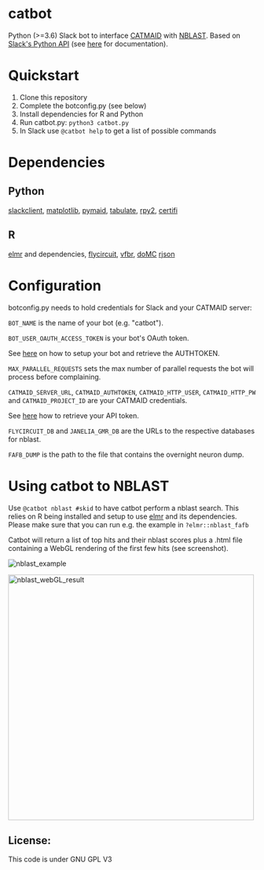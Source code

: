 # catbot
Python (>=3.6) Slack bot to interface [CATMAID](https://github.com/catmaid/CATMAID)
with [NBLAST](https://github.com/jefferislab/nat.nblast). Based on
[Slack's Python API](https://github.com/slackapi/python-slackclient) (see [here](https://slackapi.github.io/python-slackclient/) for documentation).

# Quickstart
1. Clone this repository
2. Complete the botconfig.py (see below)
3. Install dependencies for R and Python
4. Run catbot.py: `python3 catbot.py`
5. In Slack use `@catbot help` to get a list of possible commands

# Dependencies
## Python
[slackclient](https://github.com/slackapi/python-slackclient),
[matplotlib](http://matplotlib.org/),
[pymaid](https://github.com/schlegelp/pymaid),
[tabulate](https://github.com/gregbanks/python-tabulate),
[rpy2](https://rpy2.readthedocs.io/en/version_2.8.x/),
[certifi](https://pypi.org/project/certifi/)

## R
[elmr](https://github.com/jefferis/elmr) and dependencies,
[flycircuit](https://github.com/jefferis/flycircuit),
[vfbr](https://github.com/jefferis/vfbr),
[doMC](https://cran.r-project.org/web/packages/doMC/index.html)
[rjson](https://cran.r-project.org/web/packages/rjson/index.html)

# Configuration
botconfig.py needs to hold credentials for Slack and your CATMAID server:

`BOT_NAME` is the name of your bot (e.g. "catbot").

`BOT_USER_OAUTH_ACCESS_TOKEN` is your bot's OAuth token.

See [here](https://api.slack.com/bot-users) on how to setup your bot and retrieve the AUTHTOKEN.

`MAX_PARALLEL_REQUESTS` sets the max number of parallel requests the bot will process before complaining.

`CATMAID_SERVER_URL`, `CATMAID_AUTHTOKEN`, `CATMAID_HTTP_USER`, `CATMAID_HTTP_PW` and `CATMAID_PROJECT_ID` are your CATMAID credentials.

See [here](https://catmaid.readthedocs.io/en/stable/api.html#api-token) how to retrieve your API token.

`FLYCIRCUIT_DB` and `JANELIA_GMR_DB` are the URLs to the respective databases for nblast.

`FAFB_DUMP` is the path to the file that contains the overnight neuron dump.

# Using catbot to NBLAST
Use `@catbot nblast #skid` to have catbot perform a nblast search. This relies on R being installed and setup to use [elmr](https://github.com/jefferis/elmr) and its dependencies. Please make sure that you can run e.g. the example in `?elmr::nblast_fafb`

Catbot will return a list of top hits and their nblast scores plus a .html file containing a WebGL rendering of the first few hits (see screenshot).

![nblast_example](https://cloud.githubusercontent.com/assets/7161148/23308336/ce5682be-faa2-11e6-9400-6bdb369f1b15.png)

<img src="https://cloud.githubusercontent.com/assets/7161148/23557599/76695c44-0028-11e7-94dd-a9bd6edbb746.png" alt="nblast_webGL_result" width="500">

## License:
This code is under GNU GPL V3

